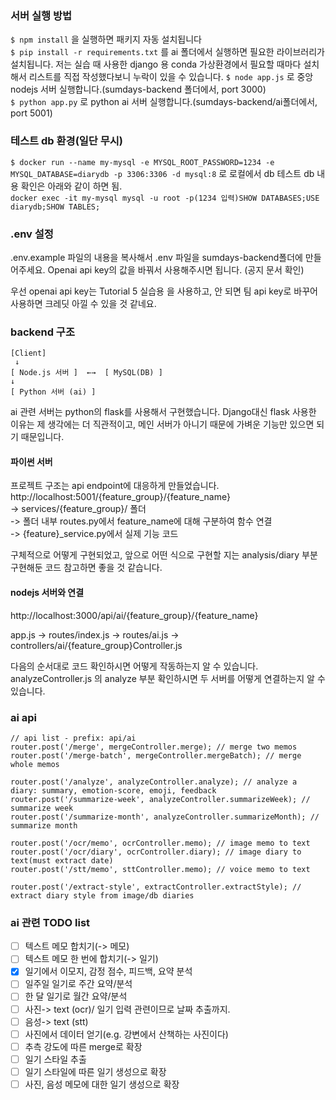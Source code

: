 ### 서버 실행 방법
```$ npm install``` 을 실행하면 패키지 자동 설치됩니다  
```$ pip install -r requirements.txt``` 를 ai 폴더에서 실행하면 필요한 라이브러리가 설치됩니다. 저는 실습 때 사용한 django 용 conda 가상환경에서 필요할 때마다 설치해서 리스트를 직접 작성했다보니 누락이 있을 수 있습니다.
```$ node app.js``` 로 중앙 nodejs 서버 실행합니다.(sumdays-backend 폴더에서, port 3000)  
```$ python app.py``` 로 python ai 서버 실행합니다.(sumdays-backend/ai폴더에서, port 5001)  

### 테스트 db 환경(일단 무시)
```$ docker run --name my-mysql -e MYSQL_ROOT_PASSWORD=1234 -e MYSQL_DATABASE=diarydb -p 3306:3306 -d mysql:8``` 로 로컬에서 db 테스트  db 내용 확인은 아래와 같이 하면 됨.  
```docker exec -it my-mysql mysql -u root -p(1234 입력)SHOW DATABASES;USE diarydb;SHOW TABLES;```  

### .env 설정
.env.example 파일의 내용을 복사해서 .env 파일을 sumdays-backend폴더에 만들어주세요. Openai api key의 값을 바꿔서 사용해주시면 됩니다.  (공지 문서 확인)
  
우선 openai api key는 Tutorial 5 실습용 을 사용하고, 안 되면 팀 api key로 바꾸어 사용하면 크레딧 아낄 수 있을 것 같네요.  

### backend 구조
```
[Client]  
 ↓
[ Node.js 서버 ]  ←→  [ MySQL(DB) ]     
↓
[ Python 서버 (ai) ] 
```  
ai 관련 서버는 python의 flask를 사용해서 구현했습니다. Django대신 flask 사용한 이유는 제 생각에는 더 직관적이고, 메인 서버가 아니기 때문에 가벼운 기능만 있으면 되기 때문입니다.

#### 파이썬 서버
프로젝트 구조는 api endpoint에 대응하게 만들었습니다. 
http://localhost:5001/{feature_group}/{feature_name}  
-> services/{feature_group}/ 폴더  
-> 폴더 내부 routes.py에서 feature_name에 대해 구분하여 함수 연결  
-> {feature}_service.py에서 실제 기능 코드
  
구체적으로 어떻게 구현되었고, 앞으로 어떤 식으로 구현할 지는 analysis/diary 부분 구현해둔 코드 참고하면 좋을 것 같습니다. 
  
#### nodejs 서버와 연결
http://localhost:3000/api/ai/{feature_group}/{feature_name}  

app.js -> routes/index.js -> routes/ai.js -> controllers/ai/{feature_group}Controller.js  

다음의 순서대로 코드 확인하시면 어떻게 작동하는지 알 수 있습니다. analyzeController.js  의 analyze 부분 확인하시면 두 서버를 어떻게 연결하는지 알 수 있습니다.

### ai api
```
// api list - prefix: api/ai
router.post('/merge', mergeController.merge); // merge two memos
router.post('/merge-batch', mergeController.mergeBatch); // merge whole memos

router.post('/analyze', analyzeController.analyze); // analyze a diary: summary, emotion-score, emoji, feedback
router.post('/summarize-week', analyzeController.summarizeWeek); // summarize week
router.post('/summarize-month', analyzeController.summarizeMonth); // summarize month

router.post('/ocr/memo', ocrController.memo); // image memo to text
router.post('/ocr/diary', ocrController.diary); // image diary to text(must extract date)
router.post('/stt/memo', sttController.memo); // voice memo to text

router.post('/extract-style', extractController.extractStyle); // extract diary style from image/db diaries
```

### ai 관련 TODO list  
- [ ] 텍스트 메모 합치기(-> 메모)
- [ ] 텍스트 메모 한 번에 합치기(-> 일기)
- [x] 일기에서 이모지, 감정 점수, 피드백, 요약 분석
- [ ] 일주일 일기로 주간 요약/분석
- [ ] 한 달 일기로 월간 요약/분석
- [ ] 사진-> text (ocr)/ 일기 입력 관련이므로 날짜 추출까지.
- [ ] 음성-> text (stt)
- [ ] 사진에서 데이터 얻기(e.g. 강변에서 산책하는 사진이다)
- [ ] 추측 강도에 따른 merge로 확장
- [ ] 일기 스타일 추출
- [ ] 일기 스타일에 따른 일기 생성으로 확장
- [ ] 사진, 음성 메모에 대한 일기 생성으로 확장
